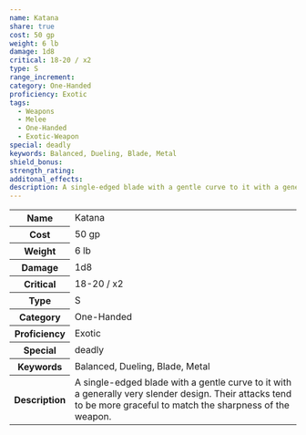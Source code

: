 ```yaml
---
name: Katana
share: true
cost: 50 gp
weight: 6 lb
damage: 1d8
critical: 18-20 / x2
type: S
range_increment: 
category: One-Handed
proficiency: Exotic
tags:
  - Weapons
  - Melee
  - One-Handed
  - Exotic-Weapon
special: deadly
keywords: Balanced, Dueling, Blade, Metal
shield_bonus: 
strength_rating: 
additonal_effects: 
description: A single-edged blade with a gentle curve to it with a generally very slender design. Their attacks tend to be more graceful to match the sharpness of the weapon.
---
```

<p><span dir="ltr" style="overflow-x: auto;"><table><tbody><tr><th dir="ltr">Name</th><td dir="ltr">Katana</td></tr><tr><th dir="ltr">Cost</th><td dir="ltr">50 gp</td></tr><tr><th dir="ltr">Weight</th><td dir="ltr">6 lb</td></tr><tr><th dir="ltr">Damage</th><td dir="ltr">1d8</td></tr><tr><th dir="ltr">Critical</th><td dir="ltr">18-20 / x2</td></tr><tr><th dir="ltr">Type</th><td dir="ltr">S</td></tr><tr><th dir="ltr">Category</th><td dir="ltr">One-Handed</td></tr><tr><th dir="ltr">Proficiency</th><td dir="ltr">Exotic</td></tr><tr><th dir="ltr">Special</th><td dir="ltr">deadly</td></tr><tr><th dir="ltr">Keywords</th><td dir="ltr">Balanced, Dueling, Blade, Metal</td></tr><tr><th dir="ltr">Description</th><td dir="ltr">A single-edged blade with a gentle curve to it with a generally very slender design. Their attacks tend to be more graceful to match the sharpness of the weapon.</td></tr></tbody></table></span></p>